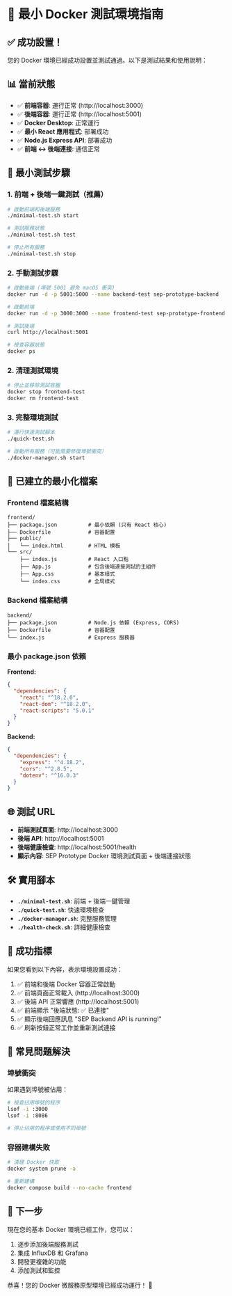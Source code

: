 # 🧪 最小 Docker 測試環境指南

## ✅ 成功設置！

您的 Docker 環境已經成功設置並測試通過。以下是測試結果和使用說明：

## 📊 當前狀態

- ✅ **前端容器**: 運行正常 (http://localhost:3000)
- ✅ **後端容器**: 運行正常 (http://localhost:5001)
- ✅ **Docker Desktop**: 正常運行
- ✅ **最小 React 應用程式**: 部署成功
- ✅ **Node.js Express API**: 部署成功
- ✅ **前端 ↔ 後端連接**: 通信正常

## 🚀 最小測試步驟

### 1. 前端 + 後端一鍵測試（推薦）
```bash
# 啟動前端和後端服務
./minimal-test.sh start

# 測試服務狀態
./minimal-test.sh test

# 停止所有服務
./minimal-test.sh stop
```

### 2. 手動測試步驟
```bash
# 啟動後端 (埠號 5001 避免 macOS 衝突)
docker run -d -p 5001:5000 --name backend-test sep-prototype-backend

# 啟動前端
docker run -d -p 3000:3000 --name frontend-test sep-prototype-frontend

# 測試後端
curl http://localhost:5001

# 檢查容器狀態
docker ps
```

### 2. 清理測試環境
```bash
# 停止並移除測試容器
docker stop frontend-test
docker rm frontend-test
```

### 3. 完整環境測試
```bash
# 運行快速測試腳本
./quick-test.sh

# 啟動所有服務（可能需要修復埠號衝突）
./docker-manager.sh start
```

## 🔧 已建立的最小化檔案

### Frontend 檔案結構
```
frontend/
├── package.json          # 最小依賴 (只有 React 核心)
├── Dockerfile            # 容器配置
├── public/
│   └── index.html        # HTML 模板
└── src/
    ├── index.js          # React 入口點
    ├── App.js            # 包含後端連接測試的主組件
    ├── App.css           # 基本樣式
    └── index.css         # 全局樣式
```

### Backend 檔案結構
```
backend/
├── package.json          # Node.js 依賴 (Express, CORS)
├── Dockerfile            # 容器配置
└── index.js              # Express 服務器
```

### 最小 package.json 依賴

**Frontend:**
```json
{
  "dependencies": {
    "react": "^18.2.0",
    "react-dom": "^18.2.0",
    "react-scripts": "5.0.1"
  }
}
```

**Backend:**
```json
{
  "dependencies": {
    "express": "^4.18.2",
    "cors": "^2.8.5",
    "dotenv": "^16.0.3"
  }
}
```

## 🌐 測試 URL

- **前端測試頁面**: http://localhost:3000
- **後端 API**: http://localhost:5001
- **後端健康檢查**: http://localhost:5001/health
- **顯示內容**: SEP Prototype Docker 環境測試頁面 + 後端連接狀態

## 🛠️ 實用腳本

- **`./minimal-test.sh`**: 前端 + 後端一鍵管理
- **`./quick-test.sh`**: 快速環境檢查
- **`./docker-manager.sh`**: 完整服務管理
- **`./health-check.sh`**: 詳細健康檢查

## 🎯 成功指標

如果您看到以下內容，表示環境設置成功：

1. ✅ 前端和後端 Docker 容器正常啟動
2. ✅ 前端頁面正常載入 (http://localhost:3000)
3. ✅ 後端 API 正常響應 (http://localhost:5001)
4. ✅ 前端顯示 "後端狀態: ✅ 已連接"
5. ✅ 顯示後端回應訊息 "SEP Backend API is running!"
6. ✅ 刷新按鈕正常工作並重新測試連接

## 🚨 常見問題解決

### 埠號衝突
如果遇到埠號被佔用：
```bash
# 檢查佔用埠號的程序
lsof -i :3000
lsof -i :8086

# 停止佔用的程序或使用不同埠號
```

### 容器建構失敗
```bash
# 清理 Docker 快取
docker system prune -a

# 重新建構
docker compose build --no-cache frontend
```

## 🎉 下一步

現在您的基本 Docker 環境已經工作，您可以：

1. 逐步添加後端服務測試
2. 集成 InfluxDB 和 Grafana
3. 開發更複雜的功能
4. 添加測試和監控

恭喜！您的 Docker 微服務原型環境已經成功運行！ 🎊
